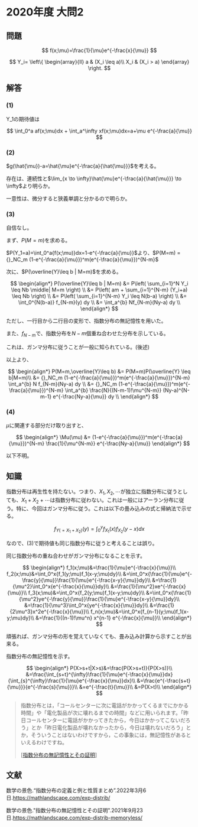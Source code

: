 # 2020年度 大問2

## 問題

$$
f(x;\mu)=\frac{1}{\mu}e^{-\frac{x}{\mu}}
$$

$$
Y_i= \left\{
\begin{array}{ll}
a & (X_i \leq a)\\
X_i & (X_i > a)
\end{array}
\right.
$$

## 解答

### (1)

Y_1の期待値は

$$
\int_0^a af(x;\mu)dx + \int_a^\infty xf(x;\mu)dx=a+\mu e^{-\frac{a}{\mu}}
$$

### (2)

$g(\hat{\mu})-a=\hat{\mu}e^{-\frac{a}{\hat{\mu}}}$を考える。

存在は、連続性と$\lim_{x \to \infty}\hat{\mu}e^{-\frac{a}{\hat{\mu}}} \to \infty$より明らか。

一意性は、微分すると狭義単調と分かるので明らか。

### (3)

自信なし。

まず、$P(M=m)$を求める。

$P(Y_1=a)=\int_0^a{f(x;\mu)}dx=1-e^{-\frac{a}{\mu}}$より、$P(M=m) = {}_NC_m (1-e^{-\frac{a}{\mu}})^m(e^{-\frac{a}{\mu}})^{N-m}$

次に、$P(\overline{Y}\leq b | M=m)$を求める。

$$
\begin{align*}
P(\overline{Y}\leq b | M=m) &= P\left( \sum_{i=1}^N Y_i \leq Nb \middle| M=m \right) \\
                            &= P\left( am + \sum_{i=1}^{N-m} (Y_i+a)  \leq Nb \right) \\
                            &= P\left( \sum_{i=1}^{N-m} Y_i  \leq N(b-a) \right) \\
                            &= \int_0^{N(b-a)} f_{N-m}(y) dy   \\
                            &= \int_a^{b} Nf_{N-m}(Ny-a) dy   \\
\end{align*}
$$

ただし、一行目から二行目の変形で、指数分布の無記憶性を用いた。

また、$f_{N-m}$で、指数分布を$N-m$個重ね合わせた分布を示している。

これは、ガンマ分布に従うことが一般に知られている。(後述)

以上より、

$$
\begin{align*}
P(M=m,\overline{Y}\leq b) &= P(M=m)P(\overline{Y} \leq b|M=m)\\
                          &= {}_NC_m (1-e^{-\frac{a}{\mu}})^m(e^{-\frac{a}{\mu}})^{N-m} \int_a^{b} N f_{N-m}(Ny-a) dy \\
                          &= {}_NC_m (1-e^{-\frac{a}{\mu}})^m(e^{-\frac{a}{\mu}})^{N-m} \int_a^{b} \frac{N}{(N-m-1)!\mu^{N-m}} (Ny-a)^{N-m-1} e^{-\frac{Ny-a}{\mu}} dy \\
\end{align*}
$$

### (4)

$\mu$に関連する部分だけ取り出すと、

$$
\begin{align*}
\Mu(\mu) &= (1-e^{-\frac{a}{\mu}})^m(e^{-\frac{a}{\mu}})^{N-m}  \frac{1}{\mu^{N-m}} e^{-\frac{Ny-a}{\mu}}
\end{align*}
$$

以下不明。

## 知識

指数分布は再生性を持たない。つまり、$X_1,X_2,\cdots$が独立に指数分布に従うとしても、$X_1+X_2+\cdots$は指数分布に従わない。これは一般にはアーラン分布に従う。特に、今回はガンマ分布に従う。これは以下の畳み込みの式と帰納法で示せる。

$$
f_{Y(=X_1+X_2)}(y)=\int_0^{y}{f_{X_1}(x)f_{X_2}(y-x)dx}
$$

なので、(3)で期待値も同じ指数分布に従うと考えることは誤り。

同じ指数分布の重ね合わせがガンマ分布になることを示す。

$$
\begin{align*}
f_1(x;\mu)&=\frac{1}{\mu}e^{-\frac{x}{\mu}}\\
f_2(x;\mu)&=\int_0^x{f_1(y;\mu)f_1(x-y;\mu)dy}\\
          &=\int_0^x{\frac{1}{\mu}e^{-\frac{y}{\mu}}\frac{1}{\mu}e^{-\frac{x-y}{\mu}}dy}\\
          &=\frac{1}{\mu^2}\int_0^x{e^{-\frac{x}{\mu}}dy}\\
          &=\frac{1}{\mu^2}xe^{-\frac{x}{\mu}}\\
f_3(x;\mu)&=\int_0^x{f_2(y;\mu)f_1(x-y;\mu)dy}\\
          &=\int_0^x{\frac{1}{\mu^2}ye^{-\frac{y}{\mu}}\frac{1}{\mu}e^{-\frac{x-y}{\mu}}dy}\\
          &=\frac{1}{\mu^3}\int_0^x{ye^{-\frac{x}{\mu}}dy}\\
          &=\frac{1}{2\mu^3}x^2e^{-\frac{x}{\mu}}\\
f_n(x;\mu)&=\int_0^x{f_{n-1}(y;\mu)f_1(x-y;\mu)dy}\\
          &=\frac{1}{(n-1)!\mu^n} x^{n-1} e^{-\frac{x}{\mu}}\\
\end{align*}
$$

頑張れば、ガンマ分布の形を覚えていなくても、畳み込み計算から示すことが出来る。

指数分布の無記憶性を示す。

$$
\begin{align*}
P(X>s+t|X>s)&=\frac{P(X>s+t)}{P(X>s)}\\
&=\frac{\int_{s+t}^{\infty}\frac{1}{\mu}e^{-\frac{x}{\mu}}dx}{\int_{s}^{\infty}\frac{1}{\mu}e^{-\frac{x}{\mu}}dx}\\
&=\frac{e^{-\frac{s+t}{\mu}}}{e^{-\frac{s}{\mu}}}\\
&=e^{-\frac{t}{\mu}}\\
&=P(X>t)\\
\end{align*}
$$

>指数分布とは，「コールセンターに次に電話がかかってくるまでにかかる時間」や「電化製品が次に壊れるまでの時間」などに用いられます。「昨日コールセンターに電話がかかってきたから，今日はかかってこないだろう」とか「昨日電化製品が壊れなかったから，今日は壊れないだろう」とか，そういうことはないわけですから，この事象には，無記憶性があるといえるわけですね。
>
> [[指数分布の無記憶性とその証明](https://mathlandscape.com/exp-distrib-memoryless/)]

## 文献

数学の景色.“指数分布の定義と例と性質まとめ”.2022年3月6日.<https://mathlandscape.com/exp-distrib/>

数学の景色."指数分布の無記憶性とその証明".2021年9月23日.<https://mathlandscape.com/exp-distrib-memoryless/>
